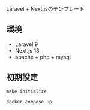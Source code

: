 Laravel + Next.jsのテンプレート

## 環境
- Laravel 9
- Next.js 13
- apache + php + mysql

## 初期設定
```
make initialize
```
```
docker compose up
```

